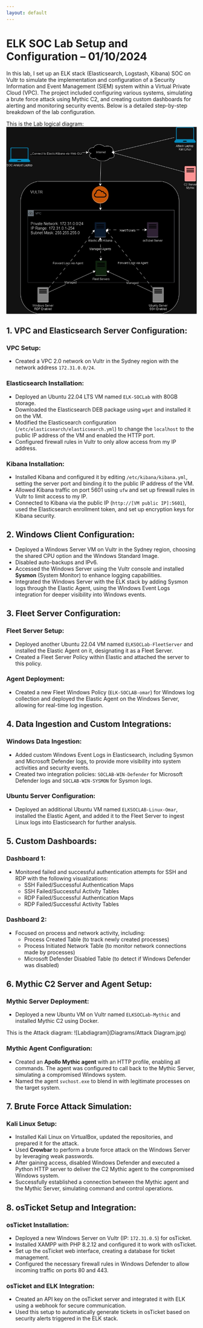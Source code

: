 ```yaml
---
layout: default
---
```


# ELK SOC Lab Setup and Configuration – 01/10/2024

In this lab, I set up an ELK stack (Elasticsearch, Logstash, Kibana) SOC on Vultr to simulate the implementation and configuration of a Security Information and Event Management (SIEM) system within a Virtual Private Cloud (VPC). The project included configuring various systems, simulating a brute force attack using Mythic C2, and creating custom dashboards for alerting and monitoring security events. Below is a detailed step-by-step breakdown of the lab configuration.

This is the Lab logical diagram:
![Labdiagram](Diagrams/ELKlabdiagram.jpg)


## 1. VPC and Elasticsearch Server Configuration:
### VPC Setup:
- Created a VPC 2.0 network on Vultr in the Sydney region with the network address `172.31.0.0/24`.

### Elasticsearch Installation:
- Deployed an Ubuntu 22.04 LTS VM named `ELK-SOCLab` with 80GB storage.
- Downloaded the Elasticsearch DEB package using `wget` and installed it on the VM.
- Modified the Elasticsearch configuration (`/etc/elasticsearch/elasticsearch.yml`) to change the `localhost` to the public IP address of the VM and enabled the HTTP port.
- Configured firewall rules in Vultr to only allow access from my IP address.

### Kibana Installation:
- Installed Kibana and configured it by editing `/etc/kibana/kibana.yml`, setting the server port and binding it to the public IP address of the VM.
- Allowed Kibana traffic on port 5601 using `ufw` and set up firewall rules in Vultr to limit access to my IP.
- Connected to Kibana via the public IP (`http://[VM public IP]:5601`), used the Elasticsearch enrollment token, and set up encryption keys for Kibana security.

## 2. Windows Client Configuration:
- Deployed a Windows Server VM on Vultr in the Sydney region, choosing the shared CPU option and the Windows Standard Image.
- Disabled auto-backups and IPv6.
- Accessed the Windows Server using the Vultr console and installed **Sysmon** (System Monitor) to enhance logging capabilities.
- Integrated the Windows Server with the ELK stack by adding Sysmon logs through the Elastic Agent, using the Windows Event Logs integration for deeper visibility into Windows events.

## 3. Fleet Server Configuration:
### Fleet Server Setup:
- Deployed another Ubuntu 22.04 VM named `ELKSOCLab-FleetServer` and installed the Elastic Agent on it, designating it as a Fleet Server.
- Created a Fleet Server Policy within Elastic and attached the server to this policy.

### Agent Deployment:
- Created a new Fleet Windows Policy (`ELK-SOCLAB-omar`) for Windows log collection and deployed the Elastic Agent on the Windows Server, allowing for real-time log ingestion.

## 4. Data Ingestion and Custom Integrations:
### Windows Data Ingestion:
- Added custom Windows Event Logs in Elasticsearch, including Sysmon and Microsoft Defender logs, to provide more visibility into system activities and security events.
- Created two integration policies: `SOCLAB-WIN-Defender` for Microsoft Defender logs and `SOCLAB-WIN-SYSMON` for Sysmon logs.

### Ubuntu Server Configuration:
- Deployed an additional Ubuntu VM named `ELKSOCLAB-Linux-Omar`, installed the Elastic Agent, and added it to the Fleet Server to ingest Linux logs into Elasticsearch for further analysis.

## 5. Custom Dashboards:
### Dashboard 1:
- Monitored failed and successful authentication attempts for SSH and RDP with the following visualizations:
  - SSH Failed/Successful Authentication Maps
  - SSH Failed/Successful Activity Tables
  - RDP Failed/Successful Authentication Maps
  - RDP Failed/Successful Activity Tables

### Dashboard 2:
- Focused on process and network activity, including:
  - Process Created Table (to track newly created processes)
  - Process Initiated Network Table (to monitor network connections made by processes)
  - Microsoft Defender Disabled Table (to detect if Windows Defender was disabled)

## 6. Mythic C2 Server and Agent Setup:
### Mythic Server Deployment:
- Deployed a new Ubuntu VM on Vultr named `ELKSOCLab-Mythic` and installed Mythic C2 using Docker.

This is the Attack diagram:
![Labdiagram](Diagrams/Attack Diagram.jpg)

### Mythic Agent Configuration:
- Created an **Apollo Mythic agent** with an HTTP profile, enabling all commands. The agent was configured to call back to the Mythic Server, simulating a compromised Windows system.
- Named the agent `svchost.exe` to blend in with legitimate processes on the target system.

## 7. Brute Force Attack Simulation:
### Kali Linux Setup:
- Installed Kali Linux on VirtualBox, updated the repositories, and prepared it for the attack.
- Used **Crowbar** to perform a brute force attack on the Windows Server by leveraging weak passwords.
- After gaining access, disabled Windows Defender and executed a Python HTTP server to deliver the C2 Mythic agent to the compromised Windows system.
- Successfully established a connection between the Mythic agent and the Mythic Server, simulating command and control operations.

## 8. osTicket Setup and Integration:
### osTicket Installation:
- Deployed a new Windows Server on Vultr (IP: `172.31.0.5`) for osTicket.
- Installed XAMPP with PHP 8.2.12 and configured it to work with osTicket.
- Set up the osTicket web interface, creating a database for ticket management.
- Configured the necessary firewall rules in Windows Defender to allow incoming traffic on ports 80 and 443.

### osTicket and ELK Integration:
- Created an API key on the osTicket server and integrated it with ELK using a webhook for secure communication.
- Used this setup to automatically generate tickets in osTicket based on security alerts triggered in the ELK stack.

